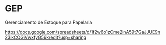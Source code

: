 # GEP
Gerenciamento de Estoque para Papelaria

https://docs.google.com/spreadsheets/d/1f2w6o1zCme2inA59t7GaJJUE9n23ikCOGiVwxfyG56k/edit?usp=sharing